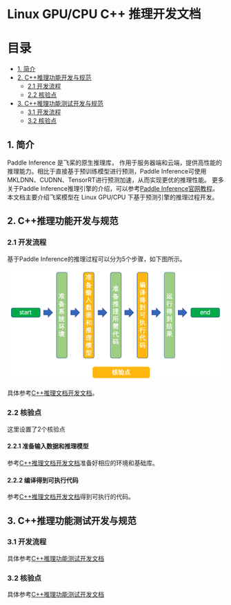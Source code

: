 # Linux GPU/CPU C++ 推理开发文档

# 目录

- [1. 简介](#1)
- [2. C++推理功能开发与规范](#2)
    - [2.1 开发流程](#2.1)
    - [2.2 核验点](#2.2)
- [3. C++推理功能测试开发与规范](#3)
    - [3.1 开发流程](#3.1)
    - [3.2 核验点](#3.2)


## 1. 简介

Paddle Inference 是飞桨的原生推理库， 作用于服务器端和云端，提供高性能的推理能力。相比于直接基于预训练模型进行预测，Paddle Inference可使用MKLDNN、CUDNN、TensorRT进行预测加速，从而实现更优的推理性能。
更多关于Paddle Inference推理引擎的介绍，可以参考[Paddle Inference官网教程](https://www.paddlepaddle.org.cn/documentation/docs/zh/guides/05_inference_deployment/inference/inference_cn.html)。
本文档主要介绍飞桨模型在 Linux GPU/CPU 下基于预测引擎的推理过程开发。


## 2. C++推理功能开发与规范

### 2.1 开发流程

基于Paddle Inference的推理过程可以分为5个步骤，如下图所示。
<div align="center">
    <img src="../images/infer_cpp.png" width="600">
</div>

具体参考[C++推理文档开发文档](./infer_cpp.md)。

### 2.2 核验点
这里设置了2个核验点

#### 2.2.1 准备输入数据和推理模型
参考[C++推理文档开发文档](./infer_cpp.md)准备好相应的环境和基础库。
#### 2.2.2 编译得到可执行代码
参考[C++推理文档开发文档](./infer_cpp.md)得到可执行的代码。


## 3. C++推理功能测试开发与规范

### 3.1 开发流程

具体参考[C++推理功能测试开发文档](./test_infer_cpp.md)

### 3.2 核验点

具体参考[C++推理功能测试开发文档](./test_infer_cpp.md)
